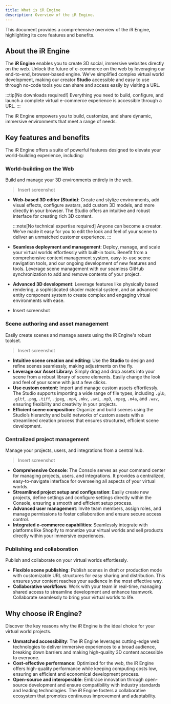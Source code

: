 ```yaml
---
title: What is iR Engine
description: Overview of the iR Engine.
---
```


This document provides a comprehensive overview of the iR Engine, highlighting its core features and benefits.

## About the iR Engine

The **iR Engine** enables you to create 3D social, immersive websites directly on the web. Unlock the future of e-commerce on the web by leveraging our end-to-end, browser-based engine. We’ve simplified complex virtual world development, making our creator **Studio** accessible and easy to use through no-code tools you can share and access easily by visiting a URL.

:::tip[No downloads required!]
Everything you need to build, configure, and launch a complete virtual e-commerce experience is accessible through a URL.
:::

The iR Engine empowers you to build, customize, and share dynamic, immersive environments that meet a range of needs.

## Key features and benefits

The iR Engine offers a suite of powerful features designed to elevate your world-building experience, including:

### World-building on the Web

Build and manage your 3D environments entirely in the web.

> Insert screenshot

- **Web-based 3D editor (Studio)**: Create and stylize environments, add visual effects, configure avatars, add custom 3D models, and more directly in your browser. The Studio offers an intuitive and robust interface for creating rich 3D content.

    :::note[No technical expertise required]
    Anyone can become a creator. We’ve made it easy for you to edit the look and feel of your scene to deliver an unmatched customer experience.
    :::

- **Seamless deployment and management**: Deploy, manage, and scale your virtual worlds effortlessly with built-in tools. Benefit from a comprehensive content management system, easy-to-use scene navigation tools, and our ongoing development of new features and tools. Leverage scene management with our seamless GitHub synchronization to add and remove contents of your project.
- **Advanced 3D development**: Leverage features like physically based rendering, a sophisticated shader material system, and an advanced entity component system to create complex and engaging virtual environments with ease.
- Insert screenshot

### Scene authoring and asset management

Easily create scenes and manage assets using the iR Engine's robust toolset.

> Insert screenshot

- **Intuitive scene creation and editing**: Use the **Studio** to design and refine scenes seamlessly, making adjustments on the fly.
- **Leverage our Asset Library:** Simply drag and drop assets into your scene from a robust library of scene elements. Easily change the look and feel of your scene with just a few clicks.
- **Use custom content:** Import and manage custom assets effortlessly. The Studio supports importing a wide range of file types, including `.glb`, `.gltf`, `.png`, `.tiff`, `.jpeg`, `.mp4`, `.mkv`, `.avi`, `.mp3`, `.mpeg`, `.m4a`, and `.wav`, ensuring flexibility and creativity in your projects.
- **Efficient scene composition**: Organize and build scenes using the Studio’s hierarchy and build networks of custom assets with a streamlined creation process that ensures structured, efficient scene development.

### Centralized project management

Manage your projects, users, and integrations from a central hub.

> Insert screenshot

- **Comprehensive Console**: The Console serves as your command center for managing projects, users, and integrations. It provides a centralized, easy-to-navigate interface for overseeing all aspects of your virtual worlds.
- **Streamlined project setup and configuration**: Easily create new projects, define settings and configure settings directly within the Console, ensuring a smooth and efficient setup process.
- **Advanced user management**: Invite team members, assign roles, and manage permissions to foster collaboration and ensure secure access control.
- **Integrated e-commerce capabilities**: Seamlessly integrate with platforms like Shopify to monetize your virtual worlds and sell products directly within your immersive experiences.

### Publishing and collaboration

Publish and collaborate on your virtual worlds effortlessly.

- **Flexible scene publishing**: Publish scenes in draft or production mode with customizable URL structures for easy sharing and distribution. This ensures your content reaches your audience in the most effective way.
- **Collaborative workflows**: Work with your team in real-time, managing shared access to streamline development and enhance teamwork. Collaborate seamlessly to bring your virtual worlds to life.

## Why choose iR Engine?

Discover the key reasons why the iR Engine is the ideal choice for your virtual world projects.

- **Unmatched accessibility**: The iR Engine leverages cutting-edge web technologies to deliver immersive experiences to a broad audience, breaking down barriers and making high-quality 3D content accessible to everyone.
- **Cost-effective performance**: Optimized for the web, the iR Engine offers high-quality performance while keeping computing costs low, ensuring an efficient and economical development process.
- **Open-source and interoperable**: Embrace innovation through open-source development and ensure compatibility with industry standards and leading technologies. The iR Engine fosters a collaborative ecosystem that promotes continuous improvement and adaptability.
